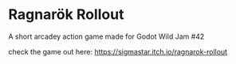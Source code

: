 # Ragnarök Rollout
A short arcadey action game made for Godot Wild Jam #42

check the game out here: https://sigmastar.itch.io/ragnarok-rollout
